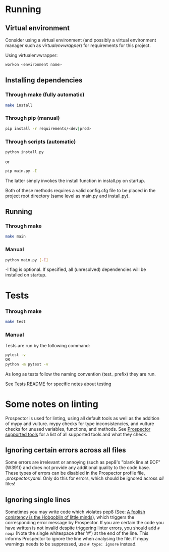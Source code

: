 # Running

## Virtual environment
Consider using a virtual environment (and possibly a virtual environment manager such as *virtualenvwrapper*) for requirements for this project.

Using virtualenvwrapper:
```bash
workon <environment name>
``` 

## Installing dependencies
### Through make (fully automatic)
```bash
make install
``` 

### Through pip (manual)
```bash
pip install -r requirements/<dev|prod>
``` 

### Through scripts (automatic)
```bash
python install.py
``` 
or
```bash
pip main.py -I
``` 
The latter simply invokes the install function in install.py on startup.

Both of these methods requires a valid config.cfg file to be placed in the project root directory (same level as main.py and install.py).

## Running
### Through make
```bash
make main
``` 

### Manual
```bash
python main.py [-I]
``` 

-I flag is optional. If specified, all (unresolved) dependencies will be installed on startup.

# Tests
### Through make
```bash
make test
``` 

### Manual
Tests are run by the following command:
```bash
pytest -v
OR
python -m pytest -v
``` 

As long as tests follow the naming convention (test_ prefix) they are run.

See [Tests README](tests/README.md) for specific notes about testing


# Some notes on linting
Prospector is used for linting, using all default tools as well as the addition of mypy and vulture. mypy checks for type inconsistencies, and vulture checks for unused variables, functions, and methods.
See [Prospector supported tools](https://prospector.readthedocs.io//en/master/supported_tools.html) for a list of all supported tools and what they check.

## Ignoring certain errors across all files
Some errors are irrelevant or annoying (such as pep8's "blank line at EOF" (W391)) and does not provide any additional quality to the code base. These types of errors can be disabled in the Prospector profile file, _.prospector.yaml_. Only do this for errors, which should be ignored across *all* files!

## Ignoring single lines
Sometimes you may write code which violates pep8 (See: [A foolish conistency is the Hobgoblin of little minds](https://www.python.org/dev/peps/pep-0008/#a-foolish-consistency-is-the-hobgoblin-of-little-minds)), which triggers the corresponding error message by Prospector. If you are certain the code you have written is not invalid despite triggering linter errors, you should add ```# noqa``` (Note the single whitespace after '#') at the end of the line. This informs Prospector to ignore the line when analysing the file.
If mypy warnings needs to be suppressed, use ```# type: ignore``` instead.